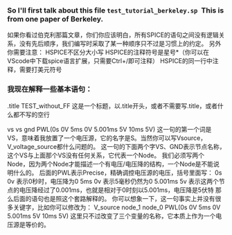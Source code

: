 ### So I'll first talk about this file `test_tutorial_berkeley.sp `This is from one paper of Berkeley.

如果你看过伯克利那篇文章，你们你应该明白，所有SPICE的语句之间没有逻辑关系，没有先后顺序，我们编写时采取了某一种顺序只不过是习惯上的约定。
另外你需要注意：
  HSPICE不区分大小写
  HSPICE的注释符号是星号*（你可以在VScode中下载spice语言扩展，只需要Ctrl+/即可注释）
  HSPICE的同一行中注释，需要打美元符号

### 我现在解释一些基本语句：
.title TEST_without_FF
这是一个标题，以.title开头，或者不需要写.title，或者什么都不写的空行

vs vs gnd PWL(0s 0V 5ms 0V 5.001ms 5V 10ms 5V)
这一句的第一个词是VS，意味着我放置了一个电压源，它的名字是S。当然你可以写Vsource，V_voltage_source都什么问题的。
这一句的下面两个字VS、GND表示节点名称，这个VS与上面那个VS没有任何关系，它代表一个Node。
我们必须写两个Node，因为两个Node才能描述一个有电压/电压降的结构，一个Node是不能说明什么的。
后面的PWL表示Precise，精确调控电压源的电压，括号里面写：
  0s  0v  表示0秒时，电压降为0
  5ms 0v  表示5毫秒仍然为0
  5.001ms 5v  表示这两个节点的电压降经过了0.001ms，也就是相对于0时刻以5.001ms，电压降是5伏特
  那么后面的语句也是照这个套路解释的。
你可以想象一下，这一句事实上并没有很多关键字，比如你可以修改为：
V_source node_1 node_0 PWL(0s 0V 5ms 0V 5.001ms 5V 10ms 5V)
这里只不过改变了三个变量的名称，它本质上作为一个电压源是等价的。



